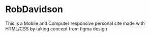 # RobDavidson
This is a Mobile and Computer responsive personal site made with HTML/CSS by taking concept from figma design
